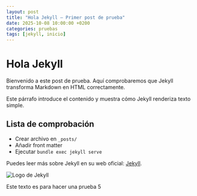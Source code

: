 ```yaml
---
layout: post
title: "Hola Jekyll — Primer post de prueba"
date: 2025-10-08 10:00:00 +0200
categories: pruebas
tags: [jekyll, inicio]
---
```


# Hola Jekyll

Bienvenido a este post de prueba. Aquí comprobaremos que Jekyll transforma Markdown en HTML correctamente.

Este párrafo introduce el contenido y muestra cómo Jekyll renderiza texto simple.

## Lista de comprobación

- Crear archivo en `_posts/`
- Añadir front matter
- Ejecutar `bundle exec jekyll serve`

Puedes leer más sobre Jekyll en su web oficial: [Jekyll](https://jekyllrb.com).

![Logo de Jekyll](https://jekyllrb.com/img/logo-2x.png)

Este texto es para hacer una prueba 5
